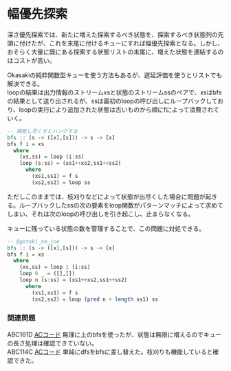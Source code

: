 # 幅優先探索

深さ優先探索では、新たに増えた探索するべき状態を、探索するべき状態列の先頭に付けたが、これを末尾に付けるキューにすれば幅優先探索となる。しかし、おそらく大量に既にある探索する状態リストの末尾に、増えた状態を連結するのはコストが高い。

Okasakiの純粋関数型キューを使う方法もあるが、遅延評価を使うとリストでも解決できる。  
loopの結果は出力情報のストリームxsと状態のストリームssのペアで、xsはbfsの結果として送り出されるが、ssは最初のloopの呼び出しにループバックしており、loopの実行により追加された状態は古いものから順にfによって消費されていく。

```haskell
-- 探索し尽くすとハングする
bfs :: (s -> ([x],[s])) -> s -> [x]
bfs f i = xs
  where
    (xs,ss) = loop (i:ss)
    loop (s:ss) = (xs1++xs2,ss1++ss2)
      where
        (xs1,ss1) = f s
        (xs2,ss2) = loop ss
```

ただしこのままでは、枝刈りなどによって状態が出尽くした場合に問題が起きる。ループバックしたssの次の要素をloop関数がパターンマッチによって求めてしまい、それは次のloopの呼び出しを引き起こし、止まらなくなる。

キューに残っている状態の数を管理することで、この問題に対処できる。

```haskell
-- @gotoki_no_joe
bfs :: (s -> ([x],[s])) -> s -> [x]
bfs f i = xs
  where
    (xs,ss) = loop 1 (i:ss)
    loop 0 _ = ([],[])
    loop n (s:ss) = (xs1++xs2,ss1++ss2)
      where
        (xs1,ss1) = f s
        (xs2,ss2) = loop (pred n + length ss1) ss
```

### 関連問題

ABC161D [ACコード](https://atcoder.jp/contests/abc161/submissions/22951386) 無理に上のbfsを使ったが、状態は無限に増えるのでキューの長さ処理は確認できていない。  
ABC114C [ACコード](https://atcoder.jp/contests/abc114/submissions/22955437) 単純にdfsをbfsに差し替えた。枝刈りも機能していると確認できた。

